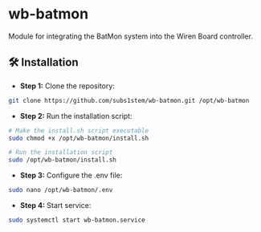 # wb-batmon

Module for integrating the BatMon system into the Wiren Board controller.

## 🛠 Installation

* **Step 1:** Clone the repository:

```bash
git clone https://github.com/subs1stem/wb-batmon.git /opt/wb-batmon
```

* **Step 2:** Run the installation script:

```bash
# Make the install.sh script executable
sudo chmod +x /opt/wb-batmon/install.sh

# Run the installation script
sudo /opt/wb-batmon/install.sh
```

* **Step 3:** Configure the .env file:

```bash
sudo nano /opt/wb-batmon/.env
```

* **Step 4:** Start service:

```bash
sudo systemctl start wb-batmon.service
```
